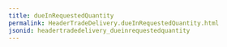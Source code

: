 ```yaml
---
title: dueInRequestedQuantity
permalink: HeaderTradeDelivery.dueInRequestedQuantity.html
jsonid: headertradedelivery_dueinrequestedquantity
---
```

